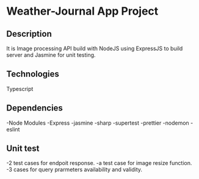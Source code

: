 # Weather-Journal App Project

## Description

It is Image processing API build with NodeJS using ExpressJS to build server and Jasmine for unit testing.

## Technologies

Typescript

## Dependencies

-Node Modules
-Express
-jasmine
-sharp
-supertest
-prettier
-nodemon
-eslint

## Unit test

-2 test cases for endpoit response.
-a test case for image resize function.
-3 cases for query prarmeters availability and validity.
